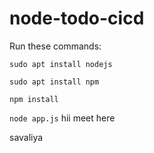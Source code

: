 # node-todo-cicd

Run these commands:


`sudo apt install nodejs`


`sudo apt install npm`


`npm install`

`node app.js`
hii
meet here

savaliya
